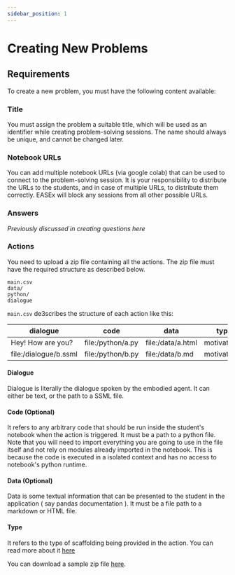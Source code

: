 ```yaml
---
sidebar_position: 1
---
```


# Creating New Problems

## Requirements

To create a new problem, you must have the following content available:

### Title

You must assign the problem a suitable title, which will be used as an identifier while creating problem-solving sessions. The name should always be unique, and cannot be changed later.

### Notebook URLs

You can add multiple notebook URLs (via google colab) that can be used to connect to the problem-solving session. It is your responsibility to distribute the URLs to the students, and in case of multiple URLs, to distribute them correctly. EASEx will block any sessions from all other possible URLs.

### Answers

_Previously discussed in creating questions here_

### Actions

You need to upload a zip file containing all the actions. The zip file must have the required structure as described below.

```
main.csv
data/
python/
dialogue
```

`main.csv` de3scribes the structure of each action like this:

| dialogue              | code              | data              | type         |
| --------------------- | ----------------- | ----------------- | ------------ |
| Hey! How are you?     | file:/python/a.py | file:/data/a.html | motivational |
| file:/dialogue/b.ssml | file:/python/b.py | file:/data/b.md   | motivational |

#### Dialogue

Dialogue is literally the dialogue spoken by the embodied agent. It can either be text, or the path to a SSML file.

#### Code (Optional)

It refers to any arbitrary code that should be run inside the student's notebook when the action is triggered. It must be a path to a python file.
Note that you will need to import everything you are going to use in the file itself and not rely on modules already imported in the notebook. This is because the code is executed in a isolated context and has no access to notebook's python runtime.

#### Data (Optional)

Data is some textual information that can be presented to the student in the application ( say pandas documentation ). It must be a file path to a markdown or HTML file.

#### Type

It refers to the type of scaffolding being provided in the action. You can read more about it [here](../concepts/scaffoldtype)

You can download a sample zip file [here](/img/actions.zip).

